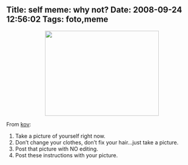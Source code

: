 Title: self meme: why not?
Date: 2008-09-24 12:56:02
Tags: foto,meme
---
<p align="center"><a href="http://damog.net/old/axiombox/2008/09/memeself.jpg"><img class="aligncenter size-medium wp-image-660" title="memeself" src="http://damog.net/old/axiombox/2008/09/memeself-300x225.jpg" alt="" width="300" height="225" /></a></p>

From <a href="http://blog.kov.eti.br/?p=39">kov</a>:

1. Take a picture of yourself right now.
2. Don’t change your clothes, don’t fix your hair…just take a picture.
3. Post that picture with NO editing.
4. Post these instructions with your picture.